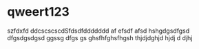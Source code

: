 # qweert123
szfdxfd
ddcscscscdSfdsdfddddddd af efsdf afsd
hshgdgsdfgsd dfgsdgsdgsd ggssg dfgs gs 
ghsfhfghsfhgsh 
thjdjdghjd hjdj d djhj
